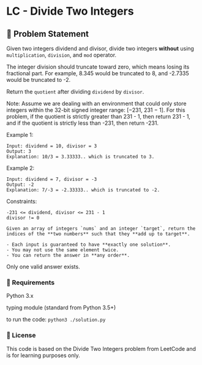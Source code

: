 # LC - Divide Two Integers 

## 🧠 Problem Statement

Given two integers dividend and divisor, divide two integers **without** using `multiplication`, `division`, and `mod` operator.

The integer division should truncate toward zero, which means losing its fractional part. For example, 8.345 would be truncated to 8, and -2.7335 would be truncated to -2.

Return the `quotient` after dividing `dividend` by `divisor`.

Note: Assume we are dealing with an environment that could only store integers within the 32-bit signed integer range: [−231, 231 − 1]. For this problem, if the quotient is strictly greater than 231 - 1, then return 231 - 1, and if the quotient is strictly less than -231, then return -231.

 

Example 1:
```
Input: dividend = 10, divisor = 3
Output: 3
Explanation: 10/3 = 3.33333.. which is truncated to 3.
```

Example 2:
```
Input: dividend = 7, divisor = -3
Output: -2
Explanation: 7/-3 = -2.33333.. which is truncated to -2.
```

Constraints:
```
-231 <= dividend, divisor <= 231 - 1
divisor != 0

Given an array of integers `nums` and an integer `target`, return the indices of the **two numbers** such that they **add up to target**.

- Each input is guaranteed to have **exactly one solution**.
- You may not use the same element twice.
- You can return the answer in **any order**.
```

Only one valid answer exists.

### 📘 Requirements
Python 3.x

typing module (standard from Python 3.5+)

to run the code: `python3 ./solution.py`

### 📄 License
This code is based on the Divide Two Integers problem from LeetCode and is for learning purposes only.
